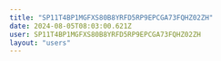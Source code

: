 ```yaml
---
title: "SP11T4BP1MGFXS80B8YRFD5RP9EPCGA73FQHZ02ZH"
date: 2024-08-05T08:03:00.621Z
user: SP11T4BP1MGFXS80B8YRFD5RP9EPCGA73FQHZ02ZH
layout: "users"
---
```

    
